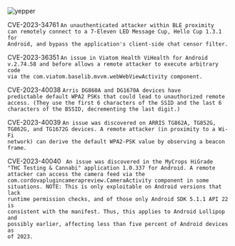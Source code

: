 ![yepper](https://github.com/actuator/cve/assets/78701239/127a07f5-9f59-4788-b303-17728fd834da)


CVE-2023-34761
<code>An unauthenticated attacker within BLE proximity can remotely connect to a 7-Eleven LED Message Cup, Hello Cup 1.3.1 for Android, and bypass the application's client-side chat censor filter.
</code>

CVE-2023-36351
<code>An issue in Viatom Health ViHealth for Android v.2.74.58 and before allows a remote attacker to execute arbitrary code via the com.viatom.baselib.mvvm.webWebViewActivity component.
</code>

CVE-2023-40038
<code>Arris DG860A and DG1670A devices have predictable default WPA2 PSKs that could lead to unauthorized remote access. (They use the first 6 characters of the SSID and the last 6 characters of the BSSID, decrementing the last digit.)</code>

CVE-2023-40039
<code>An issue was discovered on ARRIS TG862A, TG852G, TG862G, and TG1672G devices. A remote attacker (in proximity to a Wi-Fi network) can derive the default WPA2-PSK value by observing a beacon frame. </code>

CVE-2023-40040
<code> An issue was discovered in the MyCrops HiGrade "THC Testing & Cannabi" application 1.0.337 for Android. A remote attacker can access the camera feed via the com.cordovaplugincamerapreview.CameraActivity component in some situations. NOTE: This is only exploitable on Android versions that lack runtime permission checks, and of those only Android SDK 5.1.1 API 22 is consistent with the manifest. Thus, this applies to Android Lollipop and possibly earlier, affecting less than five percent of Android devices as of 2023.</code>
